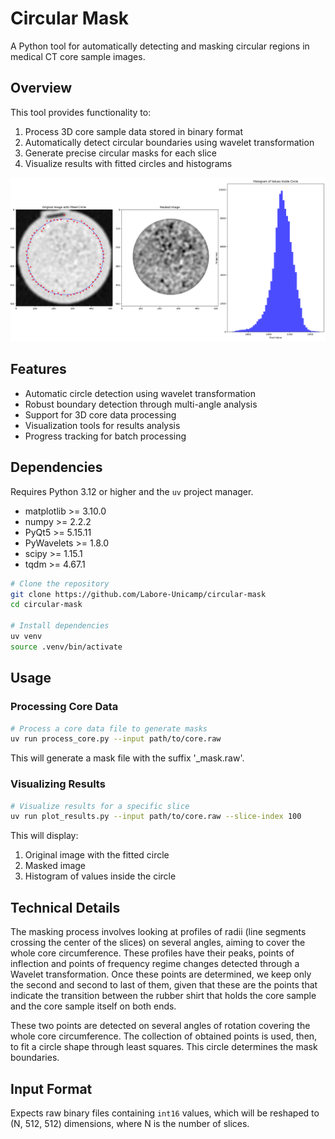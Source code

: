 # Circular Mask

A Python tool for automatically detecting and masking circular regions in
medical CT core sample images.

## Overview

This tool provides functionality to:
1. Process 3D core sample data stored in binary format
2. Automatically detect circular boundaries using wavelet transformation
3. Generate precise circular masks for each slice
4. Visualize results with fitted circles and histograms

![Results](doc/results.png)

## Features

- Automatic circle detection using wavelet transformation
- Robust boundary detection through multi-angle analysis
- Support for 3D core data processing
- Visualization tools for results analysis
- Progress tracking for batch processing

## Dependencies

Requires Python 3.12 or higher and the `uv` project manager.

- matplotlib >= 3.10.0
- numpy >= 2.2.2
- PyQt5 >= 5.15.11
- PyWavelets >= 1.8.0
- scipy >= 1.15.1
- tqdm >= 4.67.1

```bash
# Clone the repository
git clone https://github.com/Labore-Unicamp/circular-mask
cd circular-mask

# Install dependencies
uv venv
source .venv/bin/activate
```
## Usage

### Processing Core Data

```bash
# Process a core data file to generate masks
uv run process_core.py --input path/to/core.raw
```

This will generate a mask file with the suffix '_mask.raw'.

### Visualizing Results

```bash
# Visualize results for a specific slice
uv run plot_results.py --input path/to/core.raw --slice-index 100
```

This will display:
1. Original image with the fitted circle
2. Masked image
3. Histogram of values inside the circle

## Technical Details

The masking process involves looking at profiles of radii (line segments
crossing the center of the slices) on several angles, aiming to cover the whole
core circumference. These profiles have their peaks, points of inflection and
points of frequency regime changes detected through a Wavelet transformation.
Once these points are determined, we keep only the second and second to last of
them, given that these are the points that indicate the transition between the
rubber shirt that holds the core sample and the core sample itself on both ends.

These two points are detected on several angles of rotation covering the whole
core circumference. The collection of obtained points is used, then, to fit a
circle shape through least squares. This circle determines the mask boundaries.


## Input Format

Expects raw binary files containing `int16` values, which will be reshaped to
(N, 512, 512) dimensions, where N is the number of slices.
